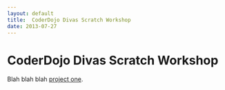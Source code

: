 ```yaml
---
layout: default
title:  CoderDojo Divas Scratch Workshop
date: 2013-07-27
---
```


# CoderDojo Divas Scratch Workshop

Blah blah blah [project one](#).

